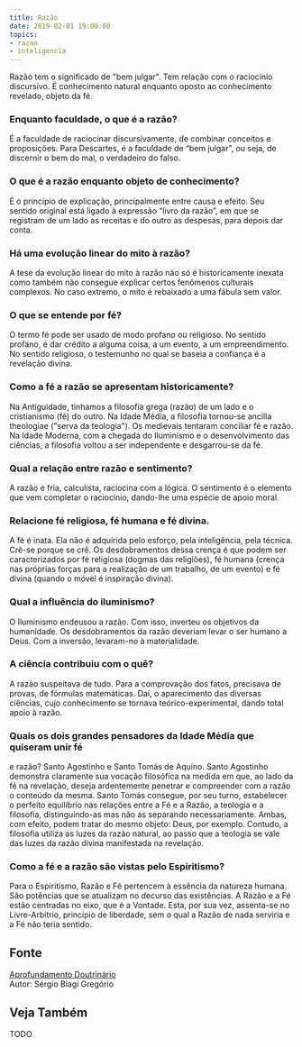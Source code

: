 ```yaml
---
title: Razão
date: 2019-02-01 19:00:00
topics:
- razao
- inteligencia
---
```


Razão tem o significado de "bem julgar". Tem relação com o raciocínio
discursivo. É conhecimento natural enquanto oposto ao conhecimento
revelado, objeto da fé.

### Enquanto faculdade, o que é a razão?
É a faculdade de raciocinar discursivamente, de combinar conceitos e
proposições. Para Descartes, é a faculdade de “bem julgar”, ou seja, de
discernir o bem do mal, o verdadeiro do falso.

### O que é a razão enquanto objeto de conhecimento?
É o princípio de explicação, principalmente entre causa e efeito. Seu
sentido original está ligado à expressão “livro da razão”, em que se
registram de um lado as receitas e do outro as despesas, para depois dar
conta.

### Há uma evolução linear do mito à razão?
A tese da evolução linear do mito à razão não só é historicamente
inexata como também não consegue explicar certos fenômenos culturais
complexos. No caso extremo, o mito é rebaixado a uma fábula sem valor.

### O que se entende por fé?
O termo fé pode ser usado de modo profano ou religioso. No sentido
profano, é dar crédito a alguma coisa, a um evento, a um empreendimento.
No sentido religioso, o testemunho no qual se baseia a confiança é a
revelação divina.

### Como a fé a razão se apresentam historicamente?
Na Antiguidade, tínhamos a filosofia grega (razão) de um lado e o
cristianismo (fé) do outro. Na Idade Média, a filosofia tornou-se
ancilla theologiae ("serva da teologia"). Os medievais tentaram
conciliar fé e razão. Na Idade Moderna, com a chegada do Iluminismo e o
desenvolvimento das ciências, a filosofia voltou a ser independente e
desgarrou-se da fé.

### Qual a relação entre razão e sentimento?
A razão é fria, calculista, raciocina com a lógica. O sentimento é o
elemento que vem completar o raciocínio, dando-lhe uma espécie de apoio
moral.

### Relacione fé religiosa, fé humana e fé divina.
A fé é inata. Ela não é adquirida pelo esforço, pela inteligência, pela
técnica. Crê-se porque se crê. Os desdobramentos dessa crença é que
podem ser caracterizados por fé religiosa (dogmas das religiões), fé
humana (crença nas próprias forças para a realização de um trabalho, de
um evento) e fé divina (quando o móvel é inspiração divina).

### Qual a influência do iluminismo?
O Iluminismo endeusou a razão. Com isso, inverteu os objetivos da
humanidade. Os desdobramentos da razão deveriam levar o ser humano a
Deus. Com a inversão, levaram-no à materialidade.

### A ciência contribuiu com o quê?
A razão suspeitava de tudo. Para a comprovação dos fatos, precisava de
provas, de fórmulas matemáticas. Daí, o aparecimento das diversas
ciências, cujo conhecimento se tornava teórico-experimental, dando total
apoio à razão.

### Quais os dois grandes pensadores da Idade Média que quiseram unir fé
e razão?
Santo Agostinho e Santo Tomás de Aquino. Santo Agostinho demonstra
claramente sua vocação filosófica na medida em que, ao lado da fé na
revelação, deseja ardentemente penetrar e compreender com a razão o
conteúdo da mesma. Santo Tomás consegue, por seu turno, estabelecer o
perfeito equilíbrio nas relações entre a Fé e a Razão, a teologia e a
filosofia, distinguindo-as mas não as separando necessariamente. Ambas,
com efeito, podem tratar do mesmo objeto: Deus, por exemplo. Contudo, a
filosofia utiliza as luzes da razão natural, ao passo que a teologia se
vale das luzes da razão divina manifestada na revelação.

### Como a fé e a razão são vistas pelo Espiritismo?
Para o Espiritismo, Razão e Fé pertencem à essência da natureza humana.
São potências que se atualizam no decurso das existências. A Razão e a
Fé estão centradas no eixo, que é a Vontade. Esta, por sua vez,
assenta-se no Livre-Arbítrio, princípio de liberdade, sem o qual a Razão
de nada serviria e a Fé não teria sentido.


## Fonte
[Aprofundamento Doutrinário](https://sites.google.com/view/aprofundamentodoutrinario/fé-e-razão)  
Autor: Sérgio Biagi Gregório

## Veja Também
TODO


